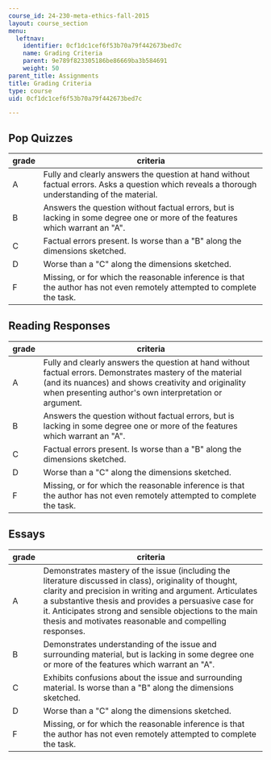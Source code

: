 ```yaml
---
course_id: 24-230-meta-ethics-fall-2015
layout: course_section
menu:
  leftnav:
    identifier: 0cf1dc1cef6f53b70a79f442673bed7c
    name: Grading Criteria
    parent: 9e789f823305186be86669ba3b584691
    weight: 50
parent_title: Assignments
title: Grading Criteria
type: course
uid: 0cf1dc1cef6f53b70a79f442673bed7c

---
```


Pop Quizzes
-----------

| grade | criteria |
| --- | --- |
| A | Fully and clearly answers the question at hand without factual errors. Asks a question which reveals a thorough understanding of the material. |
| B | Answers the question without factual errors, but is lacking in some degree one or more of the features which warrant an "A". |
| C | Factual errors present. Is worse than a "B" along the dimensions sketched. |
| D | Worse than a "C" along the dimensions sketched. |
| F | Missing, or for which the reasonable inference is that the author has not even remotely attempted to complete the task. 

Reading Responses
-----------------

| grade | criteria |
| --- | --- |
| A | Fully and clearly answers the question at hand without factual errors. Demonstrates mastery of the material (and its nuances) and shows creativity and originality when presenting author's own interpretation or argument. |
| B | Answers the question without factual errors, but is lacking in some degree one or more of the features which warrant an "A". |
| C | Factual errors present. Is worse than a "B" along the dimensions sketched. |
| D | Worse than a "C" along the dimensions sketched. |
| F | Missing, or for which the reasonable inference is that the author has not even remotely attempted to complete the task. 

Essays
------

| grade | criteria |
| --- | --- |
| A | Demonstrates mastery of the issue (including the literature discussed in class), originality of thought, clarity and precision in writing and argument. Articulates a substantive thesis and provides a persuasive case for it. Anticipates strong and sensible objections to the main thesis and motivates reasonable and compelling responses. |
| B | Demonstrates understanding of the issue and surrounding material, but is lacking in some degree one or more of the features which warrant an "A". |
| C | Exhibits confusions about the issue and surrounding material. Is worse than a "B" along the dimensions sketched. |
| D | Worse than a "C" along the dimensions sketched. |
| F | Missing, or for which the reasonable inference is that the author has not even remotely attempted to complete the task.